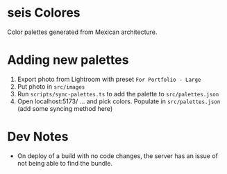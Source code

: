 # seis Colores

Color palettes generated from Mexican architecture. 

# Adding new palettes

1. Export photo from Lightroom with preset `For Portfolio - Large`
1. Put photo in `src/images`
1. Run `scripts/sync-palettes.ts` to add the palette to `src/palettes.json`
1. Open localhost:5173/ ... and pick colors. Populate in `src/palettes.json`
 (add some syncing method here)

 # Dev Notes

 - On deploy of a build with no code changes, the server has an issue of not being able to find the bundle. 